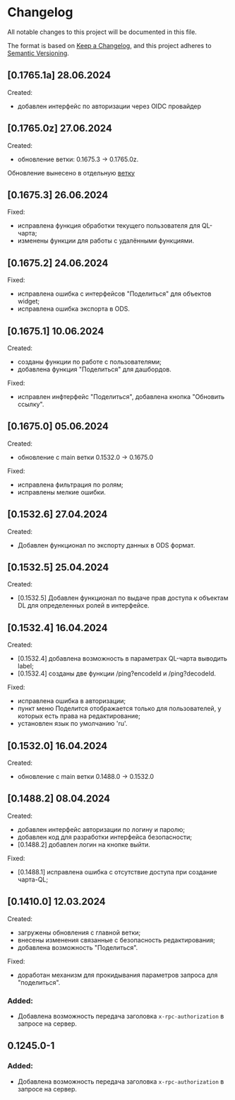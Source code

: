 # Changelog

All notable changes to this project will be documented in this file.

The format is based on [Keep a Changelog](https://keepachangelog.com/en/1.1.0/),
and this project adheres to [Semantic Versioning](https://semver.org/spec/v2.0.0.html).

## [0.1765.1a] 28.06.2024

Created:

 - добавлен интерфейс по авторизации через OIDC провайдер

## [0.1765.0z] 27.06.2024

Created:

- обновление ветки: 0.1675.3 -> 0.1765.0z. 

Обновление вынесено в отдельную [ветку](https://github.com/akrasnov87/datalens-ui/tree/zitadel)

## [0.1675.3] 26.06.2024

Fixed:

- исправлена функция обработки текущего пользователя для QL-чарта;
- изменены функции для работы с удалёнными функциями.

## [0.1675.2] 24.06.2024

Fixed:

- исправлена ошибка с интерфейсов "Поделиться" для объектов widget;
- исправлена ошибка экспорта в ODS.

## [0.1675.1] 10.06.2024

Created:

- созданы функции по работе с пользователями;
- добавлена функция "Поделиться" для дашбордов.

Fixed:

- исправлен инфтерфейс "Поделиться", добавлена кнопка "Обновить ссылку".

## [0.1675.0] 05.06.2024

Created:

- обновление с main ветки 0.1532.0 -> 0.1675.0

Fixed:

- исправлена фильтрация по ролям;
- исправлены мелкие ошибки.

## [0.1532.6] 27.04.2024

Created:

- Добавлен функционал по экспорту данных в ODS формат.

## [0.1532.5] 25.04.2024

Created:

- [0.1532.5] Добавлен функционал по выдаче прав доступа к объектам DL для определенных ролей в интерфейсе.

## [0.1532.4] 16.04.2024

Created:

- [0.1532.4] добавлена возможность в параметрах QL-чарта выводить label;
- [0.1532.4] созданы две функции /ping?encodeId и /ping?decodeId.

Fixed:

- исправлена ошибка в авторизации;
- пункт меню Поделится отображается только для пользователей, у которых есть права на редактирование;
- установлен язык по умолчанию 'ru'.

## [0.1532.0] 16.04.2024

Created:

- обновление с main ветки 0.1488.0 -> 0.1532.0

## [0.1488.2] 08.04.2024

Created:

- добавлен интерфейс авторизации по логину и паролю;
- добавлен код для разработки интерфейса безопасности;
- [0.1488.2] добавлен логин на кнопке выйти.

Fixed:

- [0.1488.1] исправлена ошибка с отсутствие доступа при создание чарта-QL;

## [0.1410.0] 12.03.2024

Created:

- загружены обновления с главной ветки;
- внесены изменения связанные с безопасность редактирования;
- добавлена возможность "Поделиться".

Fixed:

- доработан механизм для прокидывания параметров запроса для "поделиться".

### Added:
* Добавлена возможность передача заголовка `x-rpc-authorization` в запросе на сервер.

## 0.1245.0-1

### Added:
* Добавлена возможность передача заголовка `x-rpc-authorization` в запросе на сервер.